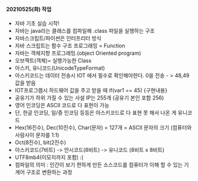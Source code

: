 #### 20210525(화) 작업
- 자바 기초 실습 시작! 
- 자바는 java라는 클래스를 컴파일해 .class 파일을 실행하는 구조
- 자바스크립트/파이썬은 인터프리터 방식
- 자바 스크립트는 함수 구조 프로그래밍 = Function
- 자바는 객체지향 프로그래밍.(object Oriented program)
- 오브젝트(객체)= 실행가능한 Class
- 아스키, 유니코드(UnicodeTypeFormat)
- 아스키코드는 데이터 전송시 IOT 에서 필수로 확인해야한다. 0을 전송 - > 48,49 값을 받음
- IOT프로그램시 하드웨어 값을 주고 받을 때 if(var1 == 45) {구현내용}
- 공유기가 하위 가질 수 있는 사설 IP는 255개 (공유기 본인 포함 256)
- 영어 인코딩은 ASCII 코드로 다 표현이 가능
- 단, 한글 인코딩, 일/중 인코딩 등등은 아스키코드로 다 표현 못 해서 나온 게 유니코드
- Hex(16진수), Dec(10진수), Char(문자) = 127개 = ASCII 문자의 크기 (컴퓨터와 사람사이 문자를 1:1)
- Oct(8진수), bit(2진수)
- 아스키코드(7비트) -> 안시코드(8비트) -> 유니코드 (8비트 x 8비트)
- UTF8mb4(이모지까지 포함) :(
- 컴파일의 의미 : 인간이 보기 편하게 만든 소스코드를 컴퓨터가 이해 할 수 있는 기계어 구조로 변환하는 과정
